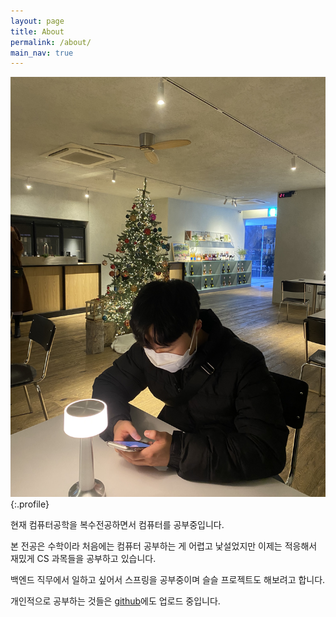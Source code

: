 ```yaml
---
layout: page
title: About
permalink: /about/
main_nav: true
---
```


![](/assets/profile.JPG "Profile Picture"){:.profile}

현재 컴퓨터공학을 복수전공하면서 컴퓨터를 공부중입니다.

본 전공은 수학이라 처음에는 컴퓨터 공부하는 게 어렵고 낯설었지만 이제는 적응해서 재밌게 CS 과목들을 공부하고 있습니다.

백엔드 직무에서 일하고 싶어서 스프링을 공부중이며 슬슬 프로젝트도 해보려고 합니다.

개인적으로 공부하는 것들은 [github](https://github.com/iceprins)에도 업로드 중입니다.



[centrarium]: https://github.com/bencentra/centrarium
[bencentra]: http://bencentra.com
[jekyll]: https://github.com/jekyll/jekyll

